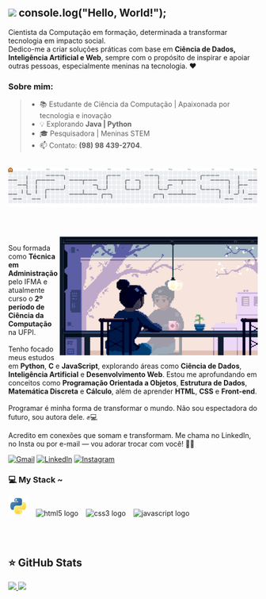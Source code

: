 ## <img src="https://media0.giphy.com/media/v1.Y2lkPTc5MGI3NjExaWJrcGgyc3ZvaWZpeW9xbDhvZXprNzNhZGVuaTh6Z2wzaGVxZDZiOSZlcD12MV9pbnRlcm5hbF9naWZfYnlfaWQmY3Q9cw/xd22iKsu0Wn0Q/giphy.gif" height="45"> console.log("Hello, World!"); 
<p align="left">
  Cientista da Computação em formação, determinada a transformar tecnologia em impacto social. <br>
 Dedico-me a criar soluções práticas com base em <strong>Ciência de Dados, Inteligência Artificial e Web</strong>, sempre com o propósito de inspirar e apoiar outras pessoas, especialmente meninas na tecnologia. ❤️
</p>

### Sobre mim:
> * 📚 Estudante de Ciência da Computação | Apaixonada por tecnologia e inovação
> * 💡 Explorando **Java | Python**
> * 🎓 Pesquisadora | Meninas STEM
> * 📫 Contato: **(98) 98 439-2704**.

<br>

<picture>
  <source media="(prefers-color-scheme: dark)" srcset="https://raw.githubusercontent.com/yasmimcosm/yasmimcosm/output/pacman-contribution-graph-dark.svg">
  <source media="(prefers-color-scheme: light)" srcset="https://raw.githubusercontent.com/yasmimcosm/yasmimcosm/output/pacman-contribution-graph.svg">
  <img alt="pacman contribution graph" src="https://raw.githubusercontent.com/yasmimcosm/yasmimcosm/output/pacman-contribution-graph.svg">
</picture>

#

</div>

<br>
<img src=".github/workflows/study.gif" alt="ilustração de um computador" min-width="400px" max-width="400px" width="400px" align="right">

<p align="left"> 
 Sou formada como <strong>Técnica em Administração</strong> pelo IFMA e atualmente curso o <strong>2º período de Ciência da Computação</strong> na UFPI. <br><br>
Tenho focado meus estudos em <strong>Python</strong>, <strong>C</strong> e <strong>JavaScript</strong>, explorando áreas como <strong>Ciência de Dados</strong>, <strong>Inteligência Artificial</strong> e <strong>Desenvolvimento Web</strong>. Estou me aprofundando em conceitos como <strong>Programação Orientada a Objetos</strong>, <strong>Estrutura de Dados</strong>, <strong>Matemática Discreta</strong> e <strong>Cálculo</strong>, além de aprender <strong>HTML</strong>, <strong>CSS</strong> e <strong>Front-end</strong>.<br><br>
Programar é minha forma de transformar o mundo.
Não sou espectadora do futuro, sou autora dele. ✊💻<br>
</p>



<p align="left">

</p>

<p align="left">
Acredito em conexões que somam e transformam.
Me chama no LinkedIn, no Insta ou por e-mail — vou adorar trocar com você!  💌✨
</p>

<p align="left">
  <a href="https://mail.google.com/mail/?view=cm&fs=1&to=yasmimcosm@gmail.com" title="Gmail">
  <img src="https://img.shields.io/badge/-Gmail-FF0000?style=flat-square&labelColor=FF0000&logo=gmail&logoColor=white&link=LINK-DO-SEU-GMAIL" alt="Gmail"/></a>
  <a href="https://www.linkedin.com/in/yasmim-cosme/" title="LinkedIn">
  <img src="https://img.shields.io/badge/-Linkedin-0e76a8?style=flat-square&logo=Linkedin&logoColor=white&link=LINK-DO-SEU-LINKEDIN" alt="LinkedIn"/></a>
  <a href="https://www.instagram.com/yasmimcosm?igsh=MTIzbGJ6YjN0dHoyYw%3D%3D&utm_source=qr" title="Instagram">
  <img src="https://img.shields.io/badge/-Instagram-DF0174?style=flat-square&labelColor=DF0174&logo=instagram&logoColor=white&link=LINK-DO-SEU-INSTAGRAM" alt="Instagram"/></a>
</p>


<h3 align="left"> 💻 My Stack ~</h3>

<div align="left">
  <img alt="Rafa-Python" src="https://raw.githubusercontent.com/devicons/devicon/master/icons/python/python-original.svg" height="40" alt="html5 logo"  />
  <img width="8" />
  <img src="https://cdn.jsdelivr.net/gh/devicons/devicon/icons/html5/html5-original.svg" height="40" alt="html5 logo"  />
  <img width="8" />
  <img src="https://cdn.jsdelivr.net/gh/devicons/devicon/icons/css3/css3-original.svg" height="40" alt="css3 logo"  />
  <img width="8" />
  <img src="https://cdn.jsdelivr.net/gh/devicons/devicon/icons/javascript/javascript-plain.svg" height="40" alt="javascript logo"  />
  <img width="8" />

  
<br><br>
## ⭐ GitHub Stats
<a href="https://github.com/eduardavieira-dev">
  <img height="180em" src="https://github-readme-stats.vercel.app/api?username=yasmimcosm&show_icons=true&theme=radical&include_all_commits=true&count_private=true"/>
  <img height="180em" src="https://github-readme-stats.vercel.app/api/top-langs/?username=yasmimcosm&layout=compact&langs_count=6&theme=radical"/>
  
